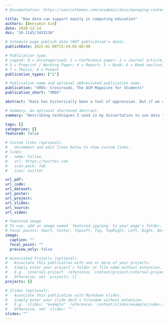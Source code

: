 ```yaml
---
# Documentation: https://sourcethemes.com/academic/docs/managing-content/

title: "How data can support equity in computing education"
authors: [Benjamin Xie]
date: 2020-12-14
doi: "10.1145/3433136"

# Schedule page publish date (NOT publication's date).
publishDate: 2021-01-08T15:54:05-08:00

# Publication type.
# Legend: 0 = Uncategorized; 1 = Conference paper; 2 = Journal article;
# 3 = Preprint / Working Paper; 4 = Report; 5 = Book; 6 = Book section;
# 7 = Thesis; 8 = Patent
publication_types: ["2"]

# Publication name and optional abbreviated publication name.
publication: "XRDS: Crossroads, The ACM Magazine for Students"
publication_short: "XRDS"

abstract: "Data has historically been a tool of oppression. But if we consider how its interpretations and uses affect minoritized groups, data-driven tools could support diversity, equity, and inclusion in computing education and beyond."

# Summary. An optional shortened abstract.
summary: "Describing techniques I used in my dissertation to use data to support equity in computing education."

tags: []
categories: []
featured: false

# Custom links (optional).
#   Uncomment and edit lines below to show custom links.
# links:
# - name: Follow
#   url: https://twitter.com
#   icon_pack: fab
#   icon: twitter

url_pdf:
url_code:
url_dataset:
url_poster:
url_project:
url_slides:
url_source:
url_video:

# Featured image
# To use, add an image named `featured.jpg/png` to your page's folder. 
# Focal points: Smart, Center, TopLeft, Top, TopRight, Left, Right, BottomLeft, Bottom, BottomRight.
image:
  caption: ""
  focal_point: ""
  preview_only: false

# Associated Projects (optional).
#   Associate this publication with one or more of your projects.
#   Simply enter your project's folder or file name without extension.
#   E.g. `internal-project` references `content/project/internal-project/index.md`.
#   Otherwise, set `projects: []`.
projects: []

# Slides (optional).
#   Associate this publication with Markdown slides.
#   Simply enter your slide deck's filename without extension.
#   E.g. `slides: "example"` references `content/slides/example/index.md`.
#   Otherwise, set `slides: ""`.
slides: ""
---
```

